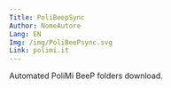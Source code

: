 ```yaml
---
Title: PoliBeepSync
Author: NomeAutore
Lang: EN
Img: /img/PoliBeePsync.svg
Link: polimi.it
---
```

Automated PoliMi BeeP folders download.
